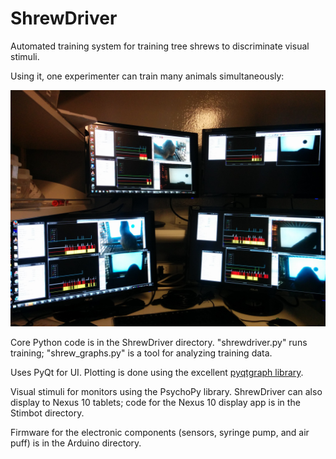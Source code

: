 ShrewDriver
===========

Automated training system for training tree shrews to discriminate visual stimuli. 

Using it, one experimenter can train many animals simultaneously:

![Training seven shrews](https://github.com/fitzlab/ShrewDriver/blob/master/Documentation/seven_shrews.jpg)

Core Python code is in the ShrewDriver directory. "shrewdriver.py" runs training; "shrew_graphs.py" is a tool for analyzing training data. 

Uses PyQt for UI. Plotting is done using the excellent [pyqtgraph library](https://github.com/pyqtgraph/pyqtgraph).

Visual stimuli for monitors using the PsychoPy library. ShrewDriver can also display to Nexus 10 tablets; code for the Nexus 10 display app is in the Stimbot directory.

Firmware for the electronic components (sensors, syringe pump, and air puff) is in the Arduino directory.
